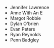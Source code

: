 - Jennifer Lawrence
- Anne With An E
- Margot Robbie
- Dylan O'brien
- Evan Peters
- Ryan Reynolds
- Penn Badgley
